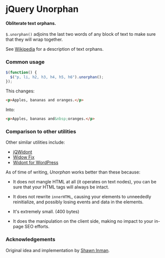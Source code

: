 # jQuery Unorphan
#### Obliterate text orphans.

`$.unorphan()` adjoins the last two words of any block of text to make sure 
that they will wrap together.

See [Wikipedia](http://en.wikipedia.org/wiki/Widows_and_orphans) for a 
description of text orphans.

### Common usage

``` javascript
$(function() {
  $("p, li, h2, h3, h4, h5, h6").unorphan();
});
```

This changes:

``` html
<p>Apples, bananas and oranges.</p>
```

Into:

``` html
<p>Apples, bananas and&nbsp;oranges.</p>
```

### Comparison to other utilities

Other similar utilities include:

* [jQWidont](http://davecardwell.co.uk/javascript/jquery/plugins/jquery-widont/jqwidont-uncompressed.js)
* [Widow Fix](http://plugins.jquery.com/project/widowfix)
* [Widont for WordPress](http://www.shauninman.com/archive/2007/01/03/widont_2_1_wordpress_plugin)

As of time of writing, *Unorphan* works better than these because:

* It does not mangle HTML at all (it operates on text nodes), you can be sure that your HTML
tags will always be intact.

* It does not rewrite `innerHTML`, causing your elements to unneededly reinitialize, and possibly
losing events and data in the elements.

* It's extremely small. (400 bytes)

* It does the manipulation on the client side, making no impact to your in-page SEO efforts.

### Acknowledgements

Original idea and implementation by [Shawn 
Inman](http://www.shauninman.com/archive/2007/01/03/widont_2_1_wordpress_plugin).

